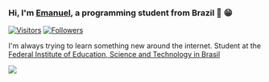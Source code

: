 ### Hi, I'm [Emanuel](), a programming student from Brazil 👋 😁

[![Visitors](https://visitor-badge.glitch.me/badge?page_id=github/SrEmanuel)]()
[![Followers](https://img.shields.io/github/followers/SrEmanuel?style=social)]()

I'm always trying to learn something new around the internet. Student at the [Federal Institute of Education, Science and Technology in Brasil](https://ifbaiano.edu.br/)

<a><img align="center" src="https://github-readme-stats.vercel.app/api/top-langs/?username=SrEmanuel&layout=compact&hide_border=true&hide=html,SCSS,CMake,CSS" /></a>
